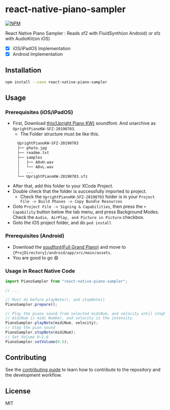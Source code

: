 # react-native-piano-sampler

[![NPM](https://nodei.co/npm/react-native-piano-sampler.png?compact=true)](https://nodei.co/npm/react-native-piano-sampler/)

React Native Piano Sampler : Reads sf2 with FluidSynth(on Android) or sfz with AudioKit(on iOS)

- [x] iOS/iPadOS Implementation
- [x] Android Implementation  

## Installation

```sh
npm install --save react-native-piano-sampler
```

## Usage

### Prerequisites (iOS/iPadOS)
- First, Download [this(Upright Piano KW)](http://freepats.zenvoid.org/Piano/UprightPianoKW/UprightPianoKW-SFZ-20190703.tar.xz) soundfont. And unarchive as `UprightPianoKW-SFZ-20190703`.
  - The Folder structure must be like this.
  ```bash
    UprightPianoKW-SFZ-20190703
    ├── photo.jpg
    ├── readme.txt  
    ├── samples
    │   ├── A0vH.wav
    │   └── A0vL.wav
    │   ...
    └── UprightPianoKW-20190703.sfz
    ```
- After that, add this folder to your XCode Project.
- Double check that the folder is successfully imported to project.
  - Check the `UprightPianoKW-SFZ-20190703` folder is in your `Project File -> Build Phases -> Copy Bundle Resources`  
- Goto `Project File -> Signing & Capabilities`, then press the `+ Capability` button below the tab menu, and  press Background Modes. Check the `Audio, AirPlay, and Picture in Picture` checkbox.
- Goto the iOS project folder, and do `pod install`

### Prerequisites (Android)
- Download the [soudfont(Full Grand Piano)](https://drive.google.com/file/d/1JHae8NALSvLDuF9nFqtqqipcY9Fo1fuD/view?usp=sharing) and move to `{ProjDirectory}/android/app/src/main/assets`.
- You are good to go :smile:


### Usage in React Native Code

```js
import PianoSampler from "react-native-piano-sampler";

// ...

// Must do before playNote(), and stopNote()
PianoSampler.prepare();

// Play the piano sound from selected midiNum, and velocity until stopNote() is call.
// midiNum is midi Number, and velocity is the intensity.
PianoSampler.playNote(midiNum, velocity);
// Stop the pian sound
PianoSampler.stopNote(midiNum);
// Set Volume 0~1.0
PianoSampler.setVolume(0.5);
```

## Contributing

See the [contributing guide](CONTRIBUTING.md) to learn how to contribute to the repository and the development workflow.

## License

MIT
